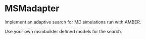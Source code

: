 # MSMadapter

Implement an adaptive search for MD simulations run with AMBER.

Use your own msmbuilder defined models for the search.
